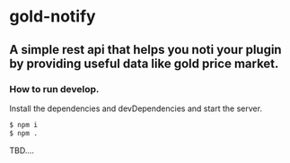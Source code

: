 # gold-notify

## A simple rest api that helps you noti your plugin by providing useful data like gold price market.


### How to run develop.

Install the dependencies and devDependencies and start the server.

```sh
$ npm i
$ npm .
```


TBD....

